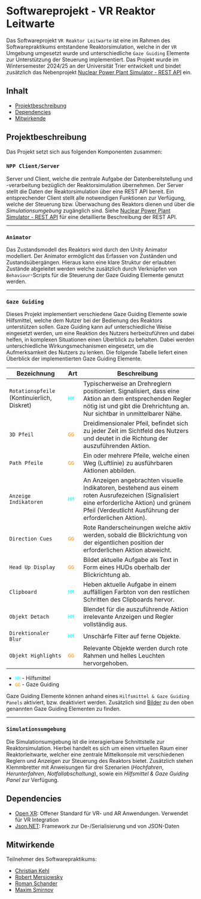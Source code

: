 # Softwareprojekt - VR Reaktor Leitwarte

Das Softwareprojekt `VR Reaktor Leitwarte` ist eine im Rahmen des Softwarepraktikums entstandene Reaktorsimulation, 
welche in der `VR` Umgebung umgesetzt wurde und unterschiedliche `Gaze Guiding` Elemente zur Unterstützung der Steuerung
implementiert. Das Projekt wurde im Wintersemester 2024/25 an der Universität Trier entwickelt und bindet zusätzlich das
Nebenprojekt [Nuclear Power Plant Simulator - REST API](https://github.com/RoManN0331/Nuclear-Power-Plant-Simulator-REST-API) ein.

## Inhalt

- [Projektbeschreibung](#projektbeschreibung)
- [Dependencies](#dependencies)
- [Mitwirkende](#mitwirkende)


## Projektbeschreibung

Das Projekt setzt sich aus folgenden Komponenten zusammen:

### `NPP Client/Server`
Server und Client, welche die zentrale Aufgabe der Datenbereitstellung und -verarbeitung bezüglich 
der Reaktorsimulation übernehmen. Der Server stellt die Daten der Reaktorsimulation über eine REST API bereit. Ein 
entsprechender Client stellt alle notwendigen Funktionen zur Verfügung, welche der Steuerung bzw. Überwachung des Reaktors
dienen und über die _Simulationsumgebung_ zugänglich sind. Siehe [Nuclear Power Plant Simulator - REST API](https://github.com/RoManN0331/Nuclear-Power-Plant-Simulator-REST-API) für
eine detaillierte Beschreibung der REST API.
<hr>

### `Animator`
Das Zustandsmodell des Reaktors wird durch den Unity Animator modelliert. Der Animator ermöglicht das Erfassen
von Zuständen und Zustandsübergängen. Hieraus kann eine klare Struktur der erlaubten Zustände abgeleitet werden welche 
zusätzlich durch Verknüpfen von `Behaviour`-Scripts für die Steuerung der Gaze Guiding Elemente genutzt werden.
<hr>

### `Gaze Guiding`
Dieses Projekt implementiert verschiedene Gaze Guiding Elemente sowie Hilfsmittel, welche dem Nutzer bei der Bedienung des
Reaktors unterstützen sollen. Gaze Guiding kann auf unterschiedliche Weise eingesetzt werden, um eine Reaktion des Nutzers
herbeizuführen und dabei helfen, in komplexen Situationen einen Überblick zu behalten. Dabei werden unterschiedliche 
Wirkungsmechanismen eingesetzt, um die Aufmerksamkeit des Nutzers zu lenken. Die folgende Tabelle liefert einen Überblick
der implementierten Gaze Guiding Elemente.

| Bezeichnung                                 | Art                                        | Beschreibung                                                                                                                                                                                           |
|---------------------------------------------|--------------------------------------------|--------------------------------------------------------------------------------------------------------------------------------------------------------------------------------------------------------|
| `Rotationspfeile` (Kontinuierlich, Diskret) | <code style="color : aqua">HM</code>       | Typischerweise an Drehreglern positioniert. Signalisiert, dass eine Aktion an dem entsprechenden Regler nötig ist und gibt die Drehrichtung an. Nur sichtbar in unmittelbarer Nähe.                    |
| `3D Pfeil`                                  | <code style="color : darkorange">GG</code> | Dreidimensionaler Pfeil, befindet sich zu jeder Zeit im Sichtfeld des Nutzers und deutet in die Richtung der auszuführenden Aktion.                                                                    |
| `Path Pfeile`                               | <code style="color : darkorange">GG</code> | Ein oder mehrere Pfeile, welche einen Weg (Luftlinie) zu ausführbaren Aktionen abbilden.                                                                                                               |
| `Anzeige Indikatoren`                       | <code style="color : aqua">HM</code>       | An Anzeigen angebrachten visuelle Indikatoren, bestehend aus einem roten Ausrufezeichen (Signalisiert eine erforderliche Aktion) und grünem Pfeil (Verdeutlicht Ausführung der erforderlichen Aktion). |
| `Direction Cues`                            | <code style="color : darkorange">GG</code> | Rote Randerscheinungen welche aktiv werden, sobald die Blickrichtung von der eigentlichen position der erforderlichen Aktion abweicht.                                                                 |
| `Head Up Display`                           | <code style="color : darkorange">GG</code> | Bildet aktuelle Aufgabe als Text in Form eines HUDs oberhalb der Blickrichtung ab.                                                                                                                     |
| `Clipboard`                                 | <code style="color : aqua">HM</code>       | Heben aktuelle Aufgabe in einem auffälligen Farbton von den restlichen Schritten des Clipboards hervor.                                                                                                |
| `Objekt Detach`                             | <code style="color : aqua">HM</code>       | Blendet für die auszuführende Aktion irrelevante Anzeigen und Regler vollständig aus.                                                                                                                  |
| `Direktionaler Blur`                        | <code style="color : aqua">HM</code>       | Unschärfe Filter auf ferne Objekte.                                                                                                                                                                    |
| `Objekt Highlights`                         | <code style="color : darkorange">GG</code> | Relevante Objekte werden durch rote Rahmen und helles Leuchten hervorgehoben.                                                                                                                          |


- <code style="color : aqua">HM</code> - Hilfsmittel
- <code style="color : darkorange">GG</code> - Gaze Guiding


Gaze Guiding Elemente können anhand eines `Hilfsmittel & Gaze Guiding Panels` aktiviert, bzw. deaktiviert werden.
Zusätzlich sind [Bilder](Docs/ggimages.md) zu den oben genannten Gaze Guiding Elementen zu finden.

<hr>

### `Simulationsumgebung`
Die Simulationsumgebung ist die interagierbare Schnittstelle zur Reaktorsimulation. Hierbei handelt
es sich um einen virtuellen Raum einer Reaktorleitwarte, welcher eine zentrale Mittelkonsole mit verschiedenen Reglern
und Anzeigen zur Steuerung des Reaktors bietet. Zusätzlich stehen Klemmbretter mit Anweisungen für drei Szenarien
(_Hochfahren_, _Herunterfahren_, _Notfallabschaltung_), sowie ein _Hilfsmittel & Gaze Guiding Panel_ zur Verfügung.


## Dependencies

- [Open XR](https://www.khronos.org/openxr/): Offener Standard für VR- und AR Anwendungen. Verwendet für VR Integration
- [Json.NET](https://www.newtonsoft.com/json): Framework zur De-/Serialisierung und von JSON-Daten


## Mitwirkende
Teilnehmer des Softwarepraktikums:

- [Christian Kehl](https://github.com/Chrizzly02)
- [Robert Mersiowsky](https://github.com/rmers)
- [Roman Schander](https://github.com/RoManN0331)
- [Maxim Smirnov](https://github.com/masmir123)
